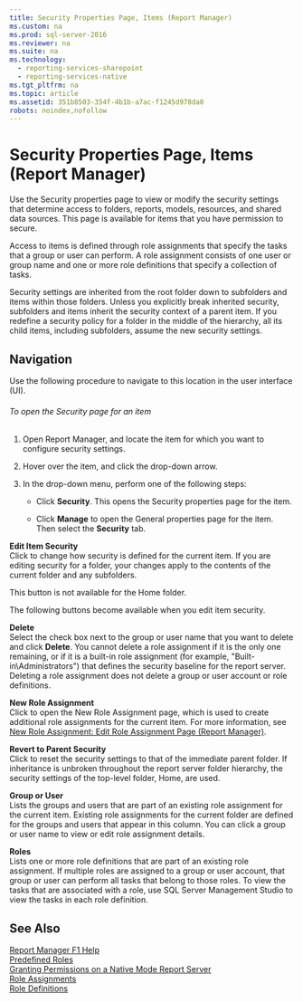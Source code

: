 ```yaml
---
title: Security Properties Page, Items (Report Manager)
ms.custom: na
ms.prod: sql-server-2016
ms.reviewer: na
ms.suite: na
ms.technology: 
  - reporting-services-sharepoint
  - reporting-services-native
ms.tgt_pltfrm: na
ms.topic: article
ms.assetid: 351b8503-354f-4b1b-a7ac-f1245d978da0
robots: noindex,nofollow
---
```

# Security Properties Page, Items (Report Manager)
  Use the Security properties page to view or modify the security settings that determine access to folders, reports, models, resources, and shared data sources. This page is available for items that you have permission to secure.  
  
 Access to items is defined through role assignments that specify the tasks that a group or user can perform. A role assignment consists of one user or group name and one or more role definitions that specify a collection of tasks.  
  
 Security settings are inherited from the root folder down to subfolders and items within those folders. Unless you explicitly break inherited security, subfolders and items inherit the security context of a parent item. If you redefine a security policy for a folder in the middle of the hierarchy, all its child items, including subfolders, assume the new security settings.  
  
## Navigation  
 Use the following procedure to navigate to this location in the user interface (UI).  
  
###### To open the Security page for an item  
  
1.  Open Report Manager, and locate the item for which you want to configure security settings.  
  
2.  Hover over the item, and click the drop-down arrow.  
  
3.  In the drop-down menu, perform one of the following steps:  
  
    -   Click **Security**. This opens the Security properties page for the item.  
  
    -   Click **Manage** to open the General properties page for the item. Then select the **Security** tab.  
  
 **Edit Item Security**  
 Click to change how security is defined for the current item. If you are editing security for a folder, your changes apply to the contents of the current folder and any subfolders.  
  
 This button is not available for the Home folder.  
  
 The following buttons become available when you edit item security.  
  
 **Delete**  
 Select the check box next to the group or user name that you want to delete and click **Delete**. You cannot delete a role assignment if it is the only one remaining, or if it is a built-in role assignment (for example, "Built-in\Administrators") that defines the security baseline for the report server. Deleting a role assignment does not delete a group or user account or role definitions.  
  
 **New Role Assignment**  
 Click to open the New Role Assignment page, which is used to create additional role assignments for the current item. For more information, see [New Role Assignment: Edit Role Assignment Page &#40;Report Manager&#41;](../Topic/New%20Role%20Assignment:%20Edit%20Role%20Assignment%20Page%20\(Report%20Manager\).md).  
  
 **Revert to Parent Security**  
 Click to reset the security settings to that of the immediate parent folder. If inheritance is unbroken throughout the report server folder hierarchy, the security settings of the top-level folder, Home, are used.  
  
 **Group or User**  
 Lists the groups and users that are part of an existing role assignment for the current item. Existing role assignments for the current folder are defined for the groups and users that appear in this column. You can click a group or user name to view or edit role assignment details.  
  
 **Roles**  
 Lists one or more role definitions that are part of an existing role assignment. If multiple roles are assigned to a group or user account, that group or user can perform all tasks that belong to those roles. To view the tasks that are associated with a role, use SQL Server Management Studio to view the tasks in each role definition.  
  
## See Also  
 [Report Manager F1 Help](../../Topics/TopicNameNotContainA/Report-Manager-F1-Help.md)   
 [Predefined Roles](../../Topics/TopicNameNotContainA/Predefined-Roles.md)   
 [Granting Permissions on a Native Mode Report Server](../../Topics/TopicNameContainA/Granting-Permissions-on-a-Native-Mode-Report-Server.md)   
 [Role Assignments](../../Topics/TopicNameNotContainA/Role-Assignments.md)   
 [Role Definitions](../../Topics/TopicNameNotContainA/Role-Definitions.md)  
  
  